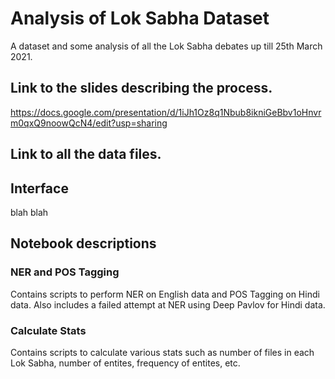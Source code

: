 # Analysis of Lok Sabha Dataset
A dataset and some analysis of all the Lok Sabha debates up till 25th March 2021.

## Link to the slides describing the process.
https://docs.google.com/presentation/d/1iJh1Oz8q1Nbub8ikniGeBbv1oHnvrm0qxQ9noowQcN4/edit?usp=sharing

## Link to all the data files.
<link>

## Interface
blah blah

## Notebook descriptions

### NER and POS Tagging
Contains scripts to perform NER on English data and POS Tagging on Hindi data. Also includes a failed attempt at NER using Deep Pavlov for Hindi data.

### Calculate Stats
Contains scripts to calculate various stats such as number of files in each Lok Sabha, number of entites, frequency of entites, etc.
